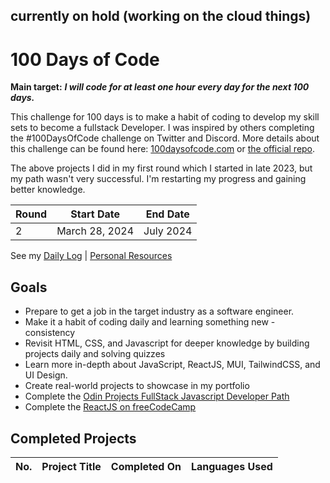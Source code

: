 ## currently on hold (working on the cloud things)

# 100 Days of Code 

**Main target:** ***I will code for at least one hour every day for the next 100 days.***

This challenge for 100 days is to make a habit of coding to develop my skill sets to become a fullstack Developer. I was inspired by others completing the #100DaysOfCode challenge on Twitter and Discord. More details about this challenge can be found here: [100daysofcode.com](http://100daysofcode.com/ "100daysofcode.com") or [the official repo](https://github.com/Kallaway/100-days-of-code "the official repo").

The above projects I did in my first round which I started in late 2023, but my path wasn't very successful. I'm restarting my progress and gaining better knowledge.

|Round |  Start Date | End Date |
| ------------ | ------------ | ------------ |
| 2 | March 28, 2024 | July 2024|

See my [Daily Log]() | [Personal Resources]()

## Goals
- Prepare to get a job in the target industry as a software engineer.
- Make it a habit of coding daily and learning something new - consistency
- Revisit HTML, CSS, and Javascript for deeper knowledge by building projects daily and solving quizzes
- Learn more in-depth about JavaScript, ReactJS, MUI, TailwindCSS, and UI Design.
- Create real-world projects to showcase in my portfolio
- Complete the [Odin Projects FullStack Javascript Developer Path](https://www.theodinproject.com/paths/full-stack-javascript)
- Complete the [ReactJS on freeCodeCamp](https://www.freecodecamp.org/learn/front-end-development-libraries/#react)

## Completed Projects

| No.  |  Project Title  |  Completed On | Languages Used
| :------------: | ------------ | :------------: | :------------: |

